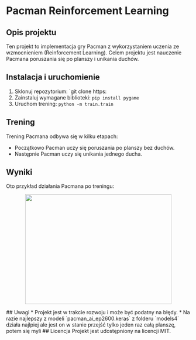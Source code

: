 # Pacman Reinforcement Learning
## Opis projektu
Ten projekt to implementacja gry Pacman z wykorzystaniem uczenia ze wzmocnieniem (Reinforcement Learning). Celem projektu jest nauczenie Pacmana poruszania się po planszy i unikania duchów.
## Instalacja i uruchomienie
1. Sklonuj repozytorium: `git clone https:                                                                       
2. Zainstaluj wymagane biblioteki: `pip install pygame`
3. Uruchom trening: `python -m train.train`
## Trening
Trening Pacmana odbywa się w kilku etapach:
* Początkowo Pacman uczy się poruszania po planszy bez duchów.
* Następnie Pacman uczy się unikania jednego ducha.
## Wyniki
Oto przykład działania Pacmana po treningu:
<p align="center">
  <img src="https://github.com/user-attachments/assets/35a35ea0-caf7-4460-9a5b-767eabe92253" width="400" height="300" style="object-fit: cover;">
</p>
## Uwagi
* Projekt jest w trakcie rozwoju i może być podatny na błędy.
* Na razie najlepszy z modeli `pacman_ai_ep2600.keras` z folderu `models4` działa najlpiej ale jest on w stanie przejść tylko jeden raz całą planszę, potem się myli 
## Licencja
Projekt jest udostępniony na licencji MIT.

